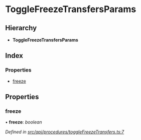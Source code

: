 # ToggleFreezeTransfersParams

## Hierarchy

* **ToggleFreezeTransfersParams**

## Index

### Properties

* [freeze](togglefreezetransfersparams.md#freeze)

## Properties

### freeze

• **freeze**: _boolean_

_Defined in_ [_src/api/procedures/toggleFreezeTransfers.ts:7_](https://github.com/PolymathNetwork/polymesh-sdk/blob/959efb76/src/api/procedures/toggleFreezeTransfers.ts#L7)

